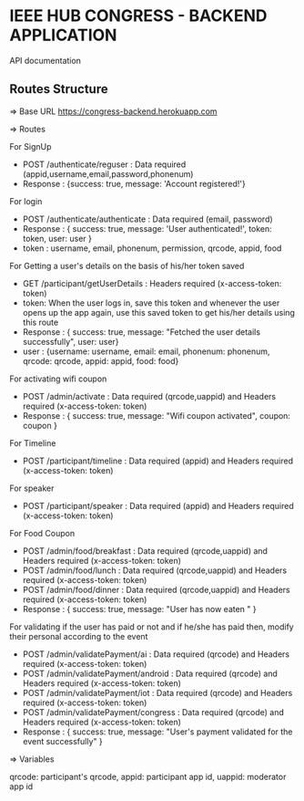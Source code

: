 # IEEE HUB CONGRESS - BACKEND APPLICATION

API documentation

## Routes Structure

=> Base URL
   https://congress-backend.herokuapp.com

=> Routes

For SignUp
- POST /authenticate/reguser : Data required (appid,username,email,password,phonenum)
- Response : {success: true, message: 'Account registered!'}

For login
- POST /authenticate/authenticate : Data required (email, password)
- Response : { success: true, message: 'User authenticated!', token: token, user: user }
- token : username, email, phonenum, permission, qrcode, appid, food

For Getting a user's details on the basis of his/her token saved
- GET /participant/getUserDetails : Headers required (x-access-token: token)
- token:  When the user logs in, save this token and whenever the user opens up the app again, use this saved token to get his/her details using this route
- Response : { success: true, message: "Fetched the user details successfully", user: user}
- user : {username: username, email: email, phonenum: phonenum, qrcode: qrcode, appid: appid, food: food}

For activating wifi coupon
- POST /admin/activate : Data required (qrcode,uappid) and Headers required (x-access-token: token)
- Response : { success: true, message: "Wifi coupon activated", coupon: coupon }

For Timeline
- POST /participant/timeline : Data required (appid) and Headers required (x-access-token: token)

For speaker
- POST /participant/speaker : Data required (appid) and Headers required (x-access-token: token)

For Food Coupon
- POST /admin/food/breakfast : Data required (qrcode,uappid) and Headers required (x-access-token: token)
- POST /admin/food/lunch : Data required (qrcode,uappid) and Headers required (x-access-token: token)
- POST /admin/food/dinner : Data required (qrcode,uappid) and Headers required (x-access-token: token)
- Response : { success: true, message: "User has now eaten <mealName>" }

For validating if the user has paid or not and if he/she has paid then, modify their personal according to the event
- POST /admin/validatePayment/ai : Data required (qrcode) and Headers required (x-access-token: token)
- POST /admin/validatePayment/android : Data required (qrcode) and Headers required (x-access-token: token)
- POST /admin/validatePayment/iot : Data required (qrcode) and Headers required (x-access-token: token)
- POST /admin/validatePayment/congress : Data required (qrcode) and Headers required (x-access-token: token)
- Response : { success: true, message: "User's payment validated for the <eventName> event successfully" }

=> Variables

qrcode: participant's qrcode,
appid: participant app id,
uappid: moderator app id
